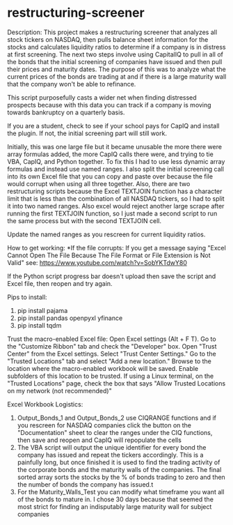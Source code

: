 # restructuring-screener

Description:
This project makes a restructuring screener that analyzes all stock tickers on NASDAQ, then pulls balance sheet information for the stocks and calculates liquidity ratios to determine if a company is in distress at first screening. The next two steps involve using CapitalIQ to pull in all of the bonds that the initial screening of companies have issued and then pull their prices and maturity dates. The purpose of this was to analyze what the current prices of the bonds are trading at and if there is a large maturity wall that the company won't be able to refinance. 

This script purposefully casts a wider net when finding distressed prospects because with this data you can track if a company is moving towards bankruptcy on a quarterly basis.

If you are a student, check to see if your school pays for CapIQ and install the plugin. If not, the initial screening part will still work.

Initially, this was one large file but it became unusable the more there were array formulas added, the more CapIQ calls there were, and trying to tie VBA, CapIQ, and Python together. To fix this I had to use less dynamic array formulas and instead use named ranges. I also split the initial screening call into its own Excel file that you can copy and paste over because the file would corrupt when using all three together. Also, there are two restructuring scripts because the Excel TEXTJOIN function has a character limit that is less than the combination of all NASDAQ tickers, so I had to split it into two named ranges. Also excel would reject another large scrape after running the first TEXTJOIN function, so I just made a second script to run the same process but with the second TEXTJOIN cell.

Update the named ranges as you rescreen for current liquidity ratios.

How to get working:
*If the file corrupts:
If you get a message saying "Excel Cannot Open The File Because The File Format or File Extension is Not Valid" see: https://www.youtube.com/watch?v=SobYKTdwY80

If the Python script progress bar doesn't upload then save the script and Excel file, then reopen and try again.

Pips to install: 
1. pip install pajama
2. pip install pandas openpyxl yfinance
3. pip install tqdm

Trust the macro-enabled Excel file:
Open Excel settings (Alt + F T). 
Go to the "Customize Ribbon" tab and check the "Developer" box. 
Open "Trust Center" from the Excel settings. Select "Trust Center Settings." 
Go to the "Trusted Locations" tab and select "Add a new location." 
Browse to the location where the macro-enabled workbook will be saved. 
Enable subfolders of this location to be trusted. If using a Linux terminal, on the "Trusted Locations" page, check the box that says "Allow Trusted Locations on my network (not recommended)"

Excel Workbook Logistics:
1. Output_Bonds_1 and Output_Bonds_2 use CIQRANGE functions and if you rescreen for NASDAQ companies click the button on the "Documentation" sheet to clear the ranges under the CIQ functions, then save and reopen and CapIQ will repopulate the cells
2. The VBA script will output the unique identifier for every bond the company has issued and repeat the tickers accordingly. This is a painfully long, but once finished it is used to find the trading activity of the corporate bonds and the maturity walls of the companies. The final sorted array sorts the stocks by the % of bonds trading to zero and then the number of bonds the company has issued.t
3. For the Maturity_Walls_Test you can modify what timeframe you want all of the bonds to mature in. I chose 30 days because that seemed the most strict for finding an indisputably large maturity wall for subject companies
